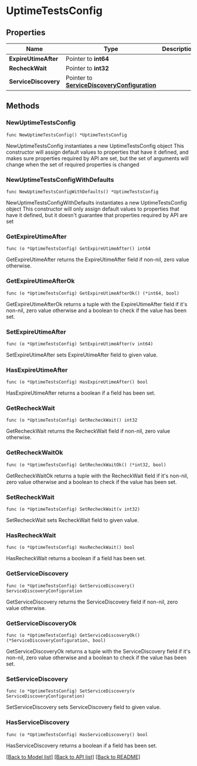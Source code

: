 # UptimeTestsConfig

## Properties

Name | Type | Description | Notes
------------ | ------------- | ------------- | -------------
**ExpireUtimeAfter** | Pointer to **int64** |  | [optional] 
**RecheckWait** | Pointer to **int32** |  | [optional] 
**ServiceDiscovery** | Pointer to [**ServiceDiscoveryConfiguration**](ServiceDiscoveryConfiguration.md) |  | [optional] 

## Methods

### NewUptimeTestsConfig

`func NewUptimeTestsConfig() *UptimeTestsConfig`

NewUptimeTestsConfig instantiates a new UptimeTestsConfig object
This constructor will assign default values to properties that have it defined,
and makes sure properties required by API are set, but the set of arguments
will change when the set of required properties is changed

### NewUptimeTestsConfigWithDefaults

`func NewUptimeTestsConfigWithDefaults() *UptimeTestsConfig`

NewUptimeTestsConfigWithDefaults instantiates a new UptimeTestsConfig object
This constructor will only assign default values to properties that have it defined,
but it doesn't guarantee that properties required by API are set

### GetExpireUtimeAfter

`func (o *UptimeTestsConfig) GetExpireUtimeAfter() int64`

GetExpireUtimeAfter returns the ExpireUtimeAfter field if non-nil, zero value otherwise.

### GetExpireUtimeAfterOk

`func (o *UptimeTestsConfig) GetExpireUtimeAfterOk() (*int64, bool)`

GetExpireUtimeAfterOk returns a tuple with the ExpireUtimeAfter field if it's non-nil, zero value otherwise
and a boolean to check if the value has been set.

### SetExpireUtimeAfter

`func (o *UptimeTestsConfig) SetExpireUtimeAfter(v int64)`

SetExpireUtimeAfter sets ExpireUtimeAfter field to given value.

### HasExpireUtimeAfter

`func (o *UptimeTestsConfig) HasExpireUtimeAfter() bool`

HasExpireUtimeAfter returns a boolean if a field has been set.

### GetRecheckWait

`func (o *UptimeTestsConfig) GetRecheckWait() int32`

GetRecheckWait returns the RecheckWait field if non-nil, zero value otherwise.

### GetRecheckWaitOk

`func (o *UptimeTestsConfig) GetRecheckWaitOk() (*int32, bool)`

GetRecheckWaitOk returns a tuple with the RecheckWait field if it's non-nil, zero value otherwise
and a boolean to check if the value has been set.

### SetRecheckWait

`func (o *UptimeTestsConfig) SetRecheckWait(v int32)`

SetRecheckWait sets RecheckWait field to given value.

### HasRecheckWait

`func (o *UptimeTestsConfig) HasRecheckWait() bool`

HasRecheckWait returns a boolean if a field has been set.

### GetServiceDiscovery

`func (o *UptimeTestsConfig) GetServiceDiscovery() ServiceDiscoveryConfiguration`

GetServiceDiscovery returns the ServiceDiscovery field if non-nil, zero value otherwise.

### GetServiceDiscoveryOk

`func (o *UptimeTestsConfig) GetServiceDiscoveryOk() (*ServiceDiscoveryConfiguration, bool)`

GetServiceDiscoveryOk returns a tuple with the ServiceDiscovery field if it's non-nil, zero value otherwise
and a boolean to check if the value has been set.

### SetServiceDiscovery

`func (o *UptimeTestsConfig) SetServiceDiscovery(v ServiceDiscoveryConfiguration)`

SetServiceDiscovery sets ServiceDiscovery field to given value.

### HasServiceDiscovery

`func (o *UptimeTestsConfig) HasServiceDiscovery() bool`

HasServiceDiscovery returns a boolean if a field has been set.


[[Back to Model list]](../README.md#documentation-for-models) [[Back to API list]](../README.md#documentation-for-api-endpoints) [[Back to README]](../README.md)


